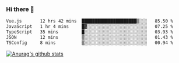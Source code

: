 ### Hi there 👋



<!--
**webB1an/webB1an** is a ✨ _special_ ✨ repository because its `README.md` (this file) appears on your GitHub profile.

Here are some ideas to get you started:

- 🔭 I’m currently working on ...
- 🌱 I’m currently learning ...
- 👯 I’m looking to collaborate on ...
- 🤔 I’m looking for help with ...
- 💬 Ask me about ...
- 📫 How to reach me: ...
- 😄 Pronouns: ...
- ⚡ Fun fact: ...
-->

<!--START_SECTION:waka-->

```txt
Vue.js       12 hrs 42 mins  █████████████████████▒░░░   85.50 %
JavaScript   1 hr 4 mins     █▓░░░░░░░░░░░░░░░░░░░░░░░   07.25 %
TypeScript   35 mins         █░░░░░░░░░░░░░░░░░░░░░░░░   03.93 %
JSON         12 mins         ▒░░░░░░░░░░░░░░░░░░░░░░░░   01.43 %
TSConfig     8 mins          ▒░░░░░░░░░░░░░░░░░░░░░░░░   00.94 %
```

<!--END_SECTION:waka-->


[![Anurag's github stats](https://github-readme-stats.vercel.app/api?username=webB1an&show_icons=true&theme=radical)](https://github.com/anuraghazra/github-readme-stats)

